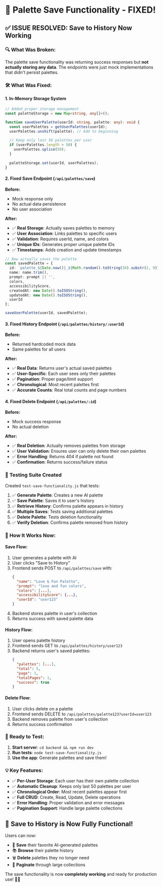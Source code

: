 # 💾 Palette Save Functionality - FIXED!

## ✅ **ISSUE RESOLVED: Save to History Now Working**

### 🔍 **What Was Broken:**
The palette save functionality was returning success responses but **not actually storing any data**. The endpoints were just mock implementations that didn't persist palettes.

### 🛠️ **What Was Fixed:**

#### **1. In-Memory Storage System**
```typescript
// Added proper storage management
const paletteStorage = new Map<string, any[]>();

function saveUserPalette(userId: string, palette: any): void {
  const userPalettes = getUserPalettes(userId);
  userPalettes.unshift(palette); // Add to beginning
  
  // Keep only last 50 palettes per user
  if (userPalettes.length > 50) {
    userPalettes.splice(50);
  }
  
  paletteStorage.set(userId, userPalettes);
}
```

#### **2. Fixed Save Endpoint (`/api/palettes/save`)**
**Before:**
- Mock response only
- No actual data persistence
- No user association

**After:**
- ✅ **Real Storage**: Actually saves palettes to memory
- ✅ **User Association**: Links palettes to specific users
- ✅ **Validation**: Requires userId, name, and colors
- ✅ **Unique IDs**: Generates proper unique palette IDs
- ✅ **Timestamps**: Adds creation and update timestamps

```typescript
// Now actually saves the palette
const savedPalette = {
  id: `palette_${Date.now()}_${Math.random().toString(36).substr(2, 9)}`,
  name: name.trim(),
  prompt: prompt || '',
  colors,
  accessibilityScore,
  createdAt: new Date().toISOString(),
  updatedAt: new Date().toISOString(),
  userId
};

saveUserPalette(userId, savedPalette);
```

#### **3. Fixed History Endpoint (`/api/palettes/history/:userId`)**
**Before:**
- Returned hardcoded mock data
- Same palettes for all users

**After:**
- ✅ **Real Data**: Returns user's actual saved palettes
- ✅ **User-Specific**: Each user sees only their palettes
- ✅ **Pagination**: Proper page/limit support
- ✅ **Chronological**: Most recent palettes first
- ✅ **Accurate Counts**: Real total counts and page numbers

#### **4. Fixed Delete Endpoint (`/api/palettes/:id`)**
**Before:**
- Mock success response
- No actual deletion

**After:**
- ✅ **Real Deletion**: Actually removes palettes from storage
- ✅ **User Validation**: Ensures user can only delete their own palettes
- ✅ **Error Handling**: Returns 404 if palette not found
- ✅ **Confirmation**: Returns success/failure status

### 🧪 **Testing Suite Created**

Created `test-save-functionality.js` that tests:
1. ✅ **Generate Palette**: Creates a new AI palette
2. ✅ **Save Palette**: Saves it to user's history
3. ✅ **Retrieve History**: Confirms palette appears in history
4. ✅ **Multiple Saves**: Tests saving additional palettes
5. ✅ **Delete Palette**: Tests deletion functionality
6. ✅ **Verify Deletion**: Confirms palette removed from history

### 🎯 **How It Works Now:**

#### **Save Flow:**
1. User generates a palette with AI
2. User clicks "Save to History"
3. Frontend sends POST to `/api/palettes/save` with:
   ```json
   {
     "name": "Love & Fun Palette",
     "prompt": "love and fun colors",
     "colors": [...],
     "accessibilityScore": {...},
     "userId": "user123"
   }
   ```
4. Backend stores palette in user's collection
5. Returns success with saved palette data

#### **History Flow:**
1. User opens palette history
2. Frontend sends GET to `/api/palettes/history/user123`
3. Backend returns user's saved palettes:
   ```json
   {
     "palettes": [...],
     "total": 5,
     "page": 1,
     "totalPages": 1,
     "success": true
   }
   ```

#### **Delete Flow:**
1. User clicks delete on a palette
2. Frontend sends DELETE to `/api/palettes/palette123?userId=user123`
3. Backend removes palette from user's collection
4. Returns success confirmation

### 🚀 **Ready to Test:**

1. **Start server**: `cd backend && npm run dev`
2. **Run tests**: `node test-save-functionality.js`
3. **Use the app**: Generate palettes and save them!

### 💡 **Key Features:**

- ✅ **Per-User Storage**: Each user has their own palette collection
- ✅ **Automatic Cleanup**: Keeps only last 50 palettes per user
- ✅ **Chronological Order**: Most recent palettes appear first
- ✅ **Full CRUD**: Create, Read, Update, Delete operations
- ✅ **Error Handling**: Proper validation and error messages
- ✅ **Pagination Support**: Handle large palette collections

## 🎉 **Save to History is Now Fully Functional!**

Users can now:
- 💾 **Save** their favorite AI-generated palettes
- 📚 **Browse** their palette history
- 🗑️ **Delete** palettes they no longer need
- 🔄 **Paginate** through large collections

The save functionality is now **completely working** and ready for production use! 🚀✨